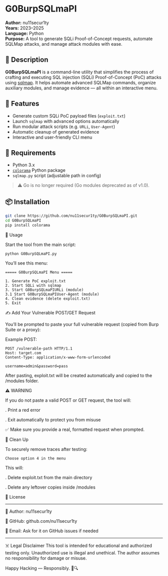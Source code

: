 # G0BurpSQLmaPI

**Author:** nu11secur1ty  
**Years:** 2023–2025  
**Language:** Python  
**Purpose:** A tool to generate SQLi Proof-of-Concept requests, automate SQLMap attacks, and manage attack modules with ease.



## 🧠 Description

**G0BurpSQLmaPI** is a command-line utility that simplifies the process of crafting and executing SQL injection (SQLi) Proof-of-Concept (PoC) attacks using [sqlmap](https://github.com/sqlmapproject/sqlmap). It helps automate advanced SQLMap commands, organize auxiliary modules, and manage evidence — all within an interactive menu.



## 🚀 Features

- Generate custom SQLi PoC payload files (`exploit.txt`)
- Launch `sqlmap` with advanced options automatically
- Run modular attack scripts (e.g. `URLi`, `User-Agent`)
- Automatic cleanup of generated evidence
- Interactive and user-friendly CLI menu



## 🧰 Requirements

- Python 3.x  
- [`colorama`](https://pypi.org/project/colorama/) Python package  
- `sqlmap.py` script (adjustable path in config)

> ⚠️ Go is no longer required (Go modules deprecated as of v1.0).


## 📦 Installation

```bash
git clone https://github.com/nu11secur1ty/G0BurpSQLmaPI.git
cd G0BurpSQLmaPI
pip install colorama
```
🧪 Usage

Start the tool from the main script:

```
python G0BurpSQLmaPI.py
```
You’ll see this menu:

```
===== G0BurpSQLmaPI Menu =====

1. Generate PoC exploit.txt
2. Start SQLi with sqlmap
3. Start G0BurpSQLmaPIURLi (module)
3.1 Start G0BurpSQLmaPIUser-Agent (module)
4. Clean evidence (delete exploit.txt)
5. Exit
```

✍️ Add Your Vulnerable POST/GET Request

You’ll be prompted to paste your full vulnerable request (copied from Burp Suite or a proxy):

Example POST:

```
POST /vulnerable-path HTTP/1.1
Host: target.com
Content-Type: application/x-www-form-urlencoded

username=admin&password=pass
```

After pasting, exploit.txt will be created automatically and copied to the /modules folder.


⚠️ WARNING


If you do not paste a valid POST or GET request, the tool will:

. Print a red error

. Exit automatically to protect you from misuse

✅ Make sure you provide a real, formatted request when prompted.


🧼 Clean Up

To securely remove traces after testing:

```
Choose option 4 in the menu
```


This will:

. Delete exploit.txt from the main directory

. Delete any leftover copies inside /modules


📜 License

----------------------------------------------------------------------


👤 Author: nu11secur1ty


🔗 GitHub: github.com/nu11secur1ty


📧 Email: Ask for it on GitHub issues if needed


----------------------------------------------------------------------

☠️ Legal Disclaimer
    This tool is intended for educational and authorized testing only.
    Unauthorized use is illegal and unethical.
    The author assumes no responsibility for damage or misuse.


Happy Hacking — Responsibly. 🧠🔍
